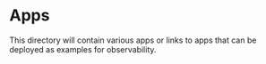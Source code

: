 
# Apps

This directory will contain various apps or links to apps that can be deployed as examples for observability.
